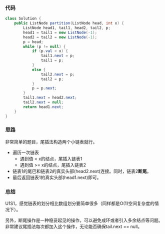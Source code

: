 ### 代码

``` java
class Solution {
    public ListNode partition(ListNode head, int x) {
        ListNode head1, tail1, head2, tail2, p;
        head1 = tail1 = new ListNode(-1);
        head2 = tail2 = new ListNode(-1);
        p = head;
        while (p != null) {
            if (p.val < x) {
                tail1.next = p;
                tail1 = p;
            }
            else {
                tail2.next = p;
                tail2 = p;
            }
            p = p.next;
        }
        tail1.next = head2.next;
        tail2.next = null;
        return head1.next;
    }
}
```



### 思路

非常简单的题目，尾插法构造两个小链表就行。

* 遍历一次链表
  * 遇到值 < x的结点，尾插入链表1
  * 遇到值 >= x的结点，尾插入链表2
* 链表1的尾巴和链表2的真实头部(head2.next)连接。同时，链表2**断尾**。
* 最后返回链表1的真实头部(head1.next)即可。



### 总结

U1S1，感觉链表的划分相比数组划分要简单很多（同样都是O(1)空间复杂度的情况下）。

另外，断尾操作是一种稳妥起见的操作，可以避免成环或者引入多余结点等问题。非常建议尾插法每次都加入这个操作，无论能否确保tail.next == null。